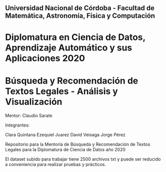 ## Universidad Nacional de Córdoba - Facultad de Matemática, Astronomía, Física y Computación

#  Diplomatura en Ciencia de Datos, Aprendizaje Automático y sus Aplicaciones 2020

#  Búsqueda y Recomendación de Textos Legales - Análisis y Visualización

Mentor: Claudio Sarate

Integrantes:

Clara Quintana
Ezequiel Juarez
David Veisaga
Jorge Pérez

Repositorio para la Mentoría de Búsqueda y Recomendación de Textos Legales para la Diplomatura de Ciencia de Datos año 2020

El dataset subido para trabajar tiene 2500 archivos txt y puede ser reducido a conveniencia para realizar pruebas y prácticos.



